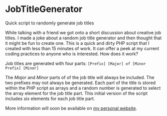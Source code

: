 # JobTitleGenerator
Quick script to randomly generate job titles

While talking with a friend we got onto a short discussion about creative job titles.  I made a joke about a random job title generator and then thought that it might be fun to create one.  This is a quick and dirty PHP script that I created with less than 15 minutes of work.  It can offer a peek at my current coding practices to anyone who is interested.  How does it work?

Job titles are generated with four parts:
`[Prefix] [Major] of [Minor Prefix] [Minor]`

The *Major* and *Minor* parts of of the job title will always be included.  The two prefixes may not always be generated.  Each part of the title is stored within the PHP script as arrays and a random number is generated to select the array element for the job title part.  This initial version of the script includes six elements for each job title part.

More information will soon be available on [my personal website](http://www.christian-mcarthur.com).
